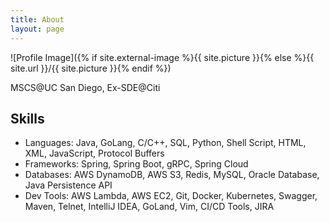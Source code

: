 ```yaml
---
title: About
layout: page
---
```

![Profile Image]({% if site.external-image %}{{ site.picture }}{% else %}{{ site.url }}/{{ site.picture }}{% endif %})


<p>MSCS@UC San Diego, Ex-SDE@Citi</p>

<h2>Skills</h2>

<ul class="skill-list">
    <li> Languages: Java, GoLang, C/C++, SQL, Python, Shell Script, HTML, XML, JavaScript, Protocol Buffers</li>
    <li> Frameworks: Spring, Spring Boot, gRPC, Spring Cloud</li>
    <li> Databases: AWS DynamoDB, AWS S3, Redis, MySQL, Oracle Database, Java Persistence API</li>
    <li> Dev Tools: AWS Lambda, AWS EC2, Git, Docker, Kubernetes, Swagger, Maven, Telnet, IntelliJ IDEA, GoLand, Vim, CI/CD Tools, JIRA</li>
</ul>

